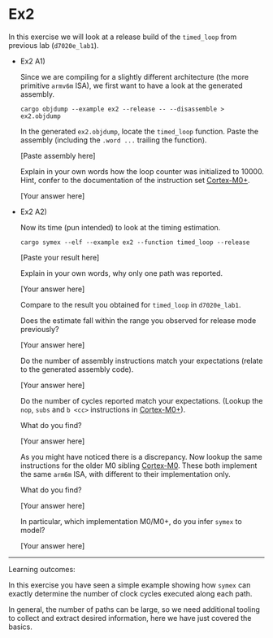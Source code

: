 # Ex2

In this exercise we will look at a release build of the `timed_loop` from previous lab (`d7020e_lab1`).

- Ex2 A1)

  Since we are compiling for a slightly different architecture (the more primitive `armv6m` ISA), we first want to have a look at the generated assembly.

  ```shell
  cargo objdump --example ex2 --release -- --disassemble > ex2.objdump
  ```

  In the generated `ex2.objdump`, locate the `timed_loop` function. Paste the assembly (including the `.word ...` trailing the function).

  [Paste assembly here]

  Explain in your own words how the loop counter was initialized to 10000. Hint, confer to the documentation of the instruction set [Cortex-M0+](https://developer.arm.com/documentation/ddi0484/c/CHDCICDF).

  [Your answer here]

- Ex2 A2)

  Now its time (pun intended) to look at the timing estimation.

  ```shell
  cargo symex --elf --example ex2 --function timed_loop --release
  ```

  [Paste your result here]

  Explain in your own words, why only one path was reported.

  [Your answer here]

  Compare to the result you obtained for `timed_loop` in `d7020e_lab1`.

  Does the estimate fall within the range you observed for release mode previously?

  [Your answer here]

  Do the number of assembly instructions match your expectations (relate to the generated assembly code).

  [Your answer here]

  Do the number of cycles reported match your expectations. (Lookup the `nop`, `subs` and `b <cc>` instructions in [Cortex-M0+](https://developer.arm.com/documentation/ddi0484/c/CHDCICDF)).

  What do you find?

  [Your answer here]

  As you might have noticed there is a discrepancy. Now lookup the same instructions for the older M0 sibling [Cortex-M0](https://developer.arm.com/documentation/ddi0432/c/programmers-model/instruction-set-summary). These both implement the same `arm6m` ISA, with different to their implementation only.

  What do you find?

  [Your answer here]

  In particular, which implementation M0/M0+, do you infer `symex` to model?

  [Your answer here]

---

Learning outcomes:

In this exercise you have seen a simple example showing how `symex` can exactly determine the number of clock cycles executed along each path.

In general, the number of paths can be large, so we need additional tooling to collect and extract desired information, here we have just covered the basics.
